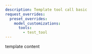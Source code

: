 ```yaml
---
description: Template tool call basic
request_overrides:
  preset_overrides:
    model_customizations:
      tools:
        - test_tool
---
```


template content
